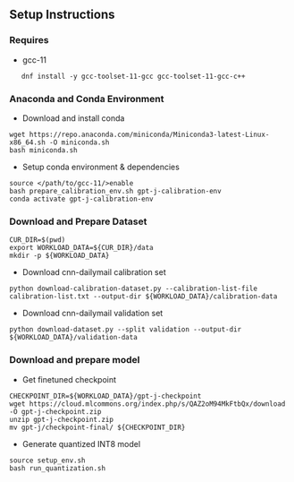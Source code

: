 ## Setup Instructions
### Requires
+ gcc-11
```
   dnf install -y gcc-toolset-11-gcc gcc-toolset-11-gcc-c++
```

### Anaconda and Conda Environment
+ Download and install conda
```
wget https://repo.anaconda.com/miniconda/Miniconda3-latest-Linux-x86_64.sh -O miniconda.sh
bash miniconda.sh
```
+ Setup conda environment & dependencies
```
source </path/to/gcc-11/>enable
bash prepare_calibration_env.sh gpt-j-calibration-env
conda activate gpt-j-calibration-env
```

### Download and Prepare Dataset
```
CUR_DIR=$(pwd)
export WORKLOAD_DATA=${CUR_DIR}/data
mkdir -p ${WORKLOAD_DATA}
```

+ Download cnn-dailymail calibration set
```
python download-calibration-dataset.py --calibration-list-file calibration-list.txt --output-dir ${WORKLOAD_DATA}/calibration-data
```

+ Download cnn-dailymail validation set
```
python download-dataset.py --split validation --output-dir ${WORKLOAD_DATA}/validation-data
```

### Download and prepare model
+ Get finetuned checkpoint
```
CHECKPOINT_DIR=${WORKLOAD_DATA}/gpt-j-checkpoint
wget https://cloud.mlcommons.org/index.php/s/QAZ2oM94MkFtbQx/download -O gpt-j-checkpoint.zip
unzip gpt-j-checkpoint.zip
mv gpt-j/checkpoint-final/ ${CHECKPOINT_DIR}
```
+ Generate quantized INT8 model
```
source setup_env.sh
bash run_quantization.sh
```
